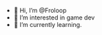 - 👋 Hi, I’m @Froloop
- 👀 I’m interested in game dev
- 🌱 I’m currently learning.

<!---
Froloop/Froloop is a ✨ special ✨ repository because its `README.md` (this file) appears on your GitHub profile.
You can click the Preview link to take a look at your changes.
--->
